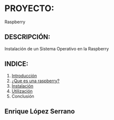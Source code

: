 # PROYECTO:
Raspberry

## DESCRIPCIÓN:
Instalación de un Sistema Operativo en la Raspberry

## INDICE:
1. [Introducción](https://github.com/kikelopser/proyecto/blob/main/INTRODUCCION.md)
2. [¿Que es una raspberry?](https://github.com/kikelopser/proyecto/blob/main/RASPBERRY.md)
3. [Instalación](https://github.com/kikelopser/proyecto/blob/main/INSTALACION.md)
4. [Utilización](https://github.com/kikelopser/proyecto/blob/main/UTILIZACION.md)
5. Conclusión

## Enrique López Serrano
